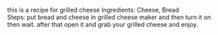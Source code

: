 this is a recipe for grilled cheese
Ingredients: Cheese, Bread   
Steps: put bread and cheese in grilled cheese maker and then turn it on then wait. after that open it and grab your grilled cheese and enjoy.